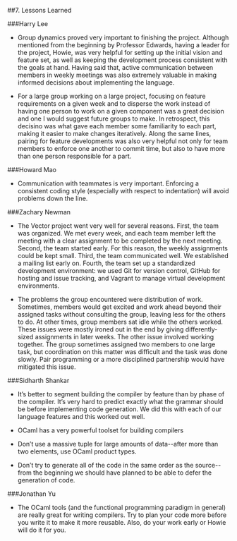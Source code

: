 ##7. Lessons Learned

###Harry Lee
* Group dynamics proved very important to finishing the project. Although mentioned from the beginning by Professor Edwards, having a leader for the project, Howie, was very helpful for setting up the initial vision and feature set, as well as keeping the development process consistent with the goals at hand. Having said that, active communication between members in weekly meetings was also extremely valuable in making informed decisions about implementing the language.

* For a large group working on a large project, focusing on feature requirements on a given week and to disperse the work instead of having one person to work on a given component was a great decision and one I would suggest future groups to make. In retrospect, this decisino was what gave each member some familiarity to each part, making it easier to make changes iteratively. Along the same lines, pairing for feature developments was also very helpful not only for team members to enforce one another to commit time, but also to have more than one person responsible for a part.

###Howard Mao

* Communication with teammates is very important. Enforcing a consistent coding style (especially with respect to indentation) will avoid problems down the line.

###Zachary Newman

* The Vector project went very well for several reasons. First, the team was organized. We met every week, and each team member left the meeting with a clear assignment to be completed by the next meeting. Second, the team started early.  For this reason, the weekly assignments could be kept small. Third, the team communicated well. We established a mailing list early on. Fourth, the team set up a standardized development environment: we used Git for version control, GitHub for hosting and issue tracking, and Vagrant to manage virtual development environments.

* The problems the group encountered were distribution of work. Sometimes, members would get excited and work ahead beyond their assigned tasks without consulting the group, leaving less for the others to do. At other times, group members sat idle while the others worked. These issues were mostly ironed out in the end by giving differently-sized assignments in later weeks. The other issue involved working together. The group sometimes assigned two members to one large task, but coordination on this matter was difficult and the task was done slowly. Pair programming or a more disciplined partnership would have mitigated this issue.

###Sidharth Shankar

* It’s better to segment building the compiler by feature than by phase of the compiler.  It’s very hard to predict exactly what the grammar should be before implementing code generation.  We did this with each of our language features and this worked out well.  

* OCaml has a very powerful toolset for building compilers

* Don’t use a massive tuple for large amounts of data--after more than two elements, use OCaml product types.

* Don’t try to generate all of the code in the same order as the source--from the beginning we should have planned to be able to defer the generation of code.

###Jonathan Yu

* The OCaml tools (and the functional programming paradigm in general) are really great for writing compilers. Try to plan your code more before you write it to make it more reusable. Also, do your work early or Howie will do it for you.


